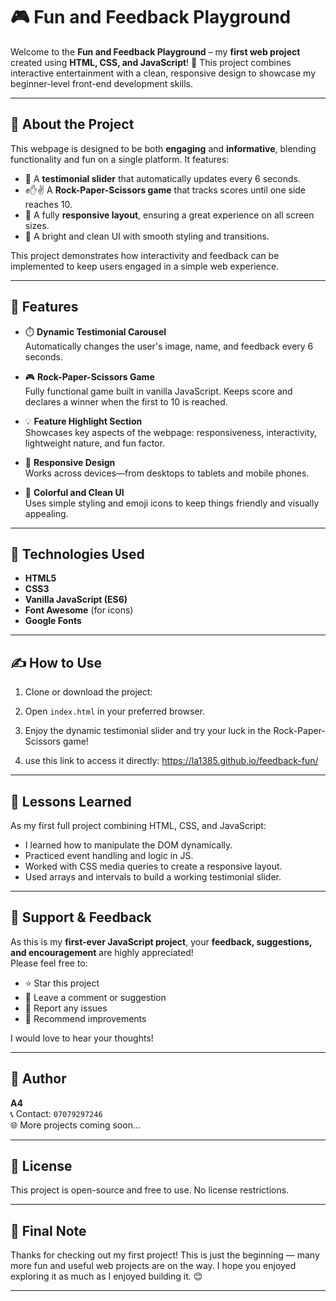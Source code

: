 # 🎮 Fun and Feedback Playground

Welcome to the **Fun and Feedback Playground** – my **first web project** created using **HTML, CSS, and JavaScript**! 🎉 This project combines interactive entertainment with a clean, responsive design to showcase my beginner-level front-end development skills.

---

## 📌 About the Project

This webpage is designed to be both **engaging** and **informative**, blending functionality and fun on a single platform. It features:

- 🧾 A **testimonial slider** that automatically updates every 6 seconds.
- ✊✋✌️ A **Rock-Paper-Scissors game** that tracks scores until one side reaches 10.
- 📱 A fully **responsive layout**, ensuring a great experience on all screen sizes.
- 🎨 A bright and clean UI with smooth styling and transitions.

This project demonstrates how interactivity and feedback can be implemented to keep users engaged in a simple web experience.

---

## 🚀 Features

- ⏱️ **Dynamic Testimonial Carousel**  
  Automatically changes the user's image, name, and feedback every 6 seconds.

- 🎮 **Rock-Paper-Scissors Game**  
  Fully functional game built in vanilla JavaScript. Keeps score and declares a winner when the first to 10 is reached.

- 💡 **Feature Highlight Section**  
  Showcases key aspects of the webpage: responsiveness, interactivity, lightweight nature, and fun factor.

- 📱 **Responsive Design**  
  Works across devices—from desktops to tablets and mobile phones.

- 🌈 **Colorful and Clean UI**  
  Uses simple styling and emoji icons to keep things friendly and visually appealing.

---

## 🧪 Technologies Used

- **HTML5**
- **CSS3**
- **Vanilla JavaScript (ES6)**
- **Font Awesome** (for icons)
- **Google Fonts**

---


## ✍️ How to Use

1. Clone or download the project:

2. Open `index.html` in your preferred browser.

3. Enjoy the dynamic testimonial slider and try your luck in the Rock-Paper-Scissors game!

4. use this link to access it directly: https://la1385.github.io/feedback-fun/

---

## 🧠 Lessons Learned

As my first full project combining HTML, CSS, and JavaScript:
- I learned how to manipulate the DOM dynamically.
- Practiced event handling and logic in JS.
- Worked with CSS media queries to create a responsive layout.
- Used arrays and intervals to build a working testimonial slider.

---

## 🙌 Support & Feedback

As this is my **first-ever JavaScript project**, your **feedback, suggestions, and encouragement** are highly appreciated!  
Please feel free to:
- ⭐ Star this project
- 📝 Leave a comment or suggestion
- 🐛 Report any issues
- 🤝 Recommend improvements

I would love to hear your thoughts!

---

## 👤 Author

**A4**  
📞 Contact: `07079297246`  
🌐 More projects coming soon...

---

## 📄 License

This project is open-source and free to use. No license restrictions.

---

## 💬 Final Note

Thanks for checking out my first project! This is just the beginning — many more fun and useful web projects are on the way. I hope you enjoyed exploring it as much as I enjoyed building it. 😊

---
